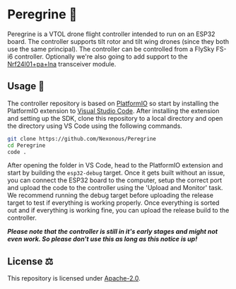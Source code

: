 # Peregrine 🦅

Peregrine is a VTOL drone flight controller intended to run on an ESP32 board. The controller supports tilt rotor and tilt wing drones (since they both use the same principal). The controller can be controlled from a FlySky FS-i6 controller. Optionally we're also going to add support to the [Nrf24l01+pa+lna](https://www.sparkfun.com/datasheets/Components/SMD/nRF24L01Pluss_Preliminary_Product_Specification_v1_0.pdf) transceiver module.

## Usage 🍃

The controller repository is based on [PlatformIO](https://platformio.org/) so start by installing the PlatformIO extension to [Visual Studio Code](https://platformio.org/install/ide?install=vscode). After installing the extension and setting up the SDK, clone this repository to a local directory and open the directory using VS Code using the following commands.

```sh
git clone https://github.com/Nexonous/Peregrine
cd Peregrine
code .
```

After opening the folder in VS Code, head to the PlatformIO extension and start by building the `esp32-debug` target. Once it gets built without an issue, you can connect the ESP32 board to the computer, setup the correct port and upload the code to the controller using the 'Upload and Monitor' task. We recommend running the debug target before uploading the release target to test if everything is working properly. Once everything is sorted out and if everything is working fine, you can upload the release build to the controller.

***Please note that the controller is still in it's early stages and might not even work. So please don't use this as long as this notice is up!***

## License ⚖️

This repository is licensed under [Apache-2.0](https://github.com/Nexonous/Peregrine/blob/release/LICENSE).
